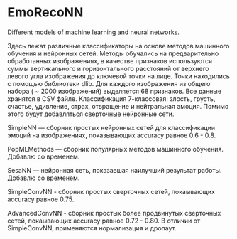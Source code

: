 # EmoRecoNN
 Different models of machine learning and neural networks.
 
 
Здесь лежат различные классификаторы на основе методов машинного обучения и нейронных сетей. Методы обучались на предварительно обработанных изображениях, в качестве признаков используются суммы вертикального и горизонтального расстояний от верхнего левого угла изображения до ключевой точки на лице. Точки находились с помощью библиотеки dlib. Для каждого изображения из общего набора ( ~ 2000 изображений) выделяется  68 признаков. Все данные хранятся в CSV файле. Классификация 7-классовая: злость, грусть, счастье, удивление, страх, отвращение и нейтральная эмоция. Помимо этого будут добавляться сверточные нейронные сети.

SimpleNN — сборник простых нейронных сетей для классификации эмоций на изображениях, показывающих accuracy равное 0.6 - 0.8.

PopMLMethods — сборник популярных методов машинного обучения. Добавлю со временем. 

SesaNN — нейронная сеть, показавшая наилучший результат работы. Добавлю со временем. 

SimpleConvNN - сборник простых сверточных сетей, покаывающих accuracy равное 0.75.

AdvancedConvNN - сборник простых более продвинутых сверточных сетей, покаывающих accuracy равное 0.72 - 0.80. В отличии от SimpleConvNN, применяются нормализация и дропаут.
